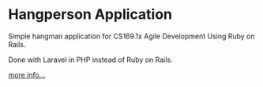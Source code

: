 # Hangperson Application

Simple hangman application for CS169.1x Agile Development Using Ruby on Rails.

Done with Laravel in PHP instead of Ruby on Rails.

[more info...](https://github.com/saasbook/hw-sinatra-saas-hangperson)